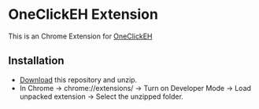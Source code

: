 # OneClickEH Extension
This is an Chrome Extension for [OneClickEH](https://github.com/Tofudry233/OneClickEH)

## Installation
- [Download](https://github.com/Tofudry233/OneClickEH_ext/archive/refs/heads/main.zip) this repository and unzip.
- In Chrome -> chrome://extensions/ -> Turn on Developer Mode -> Load unpacked extension -> Select the unzipped folder. 
